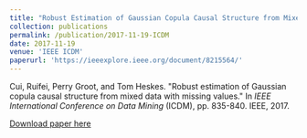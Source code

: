 ```yaml
---
title: "Robust Estimation of Gaussian Copula Causal Structure from Mixed Data with Missing Values"
collection: publications
permalink: /publication/2017-11-19-ICDM
date: 2017-11-19
venue: 'IEEE ICDM'
paperurl: 'https://ieeexplore.ieee.org/document/8215564/'
---
```


Cui, Ruifei, Perry Groot, and Tom Heskes. "Robust estimation of Gaussian copula causal structure from mixed data with missing values." In <i>IEEE International Conference on Data Mining</i> (ICDM), pp. 835-840. IEEE, 2017.

[Download paper here](https://ieeexplore.ieee.org/document/8215564/)

